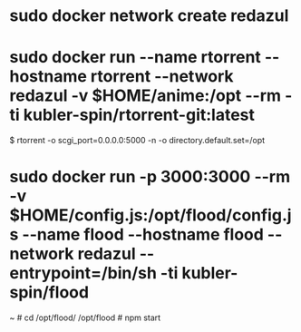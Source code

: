 # sudo docker network create redazul
# sudo docker run --name rtorrent --hostname rtorrent --network redazul -v $HOME/anime:/opt --rm -ti kubler-spin/rtorrent-git:latest

$ rtorrent -o scgi_port=0.0.0.0:5000 -n -o directory.default.set=/opt

# sudo docker run -p 3000:3000 --rm -v $HOME/config.js:/opt/flood/config.js --name flood --hostname flood --network redazul --entrypoint=/bin/sh -ti kubler-spin/flood

~ # cd /opt/flood/
/opt/flood # npm start
